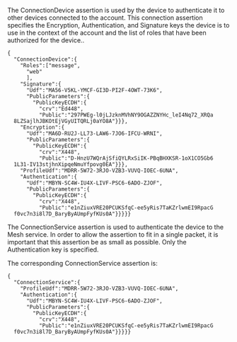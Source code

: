 
The ConnectionDevice assertion is used by the device to authenticate it to other 
devices connected to the account. This connection assertion specifies the
Encryption, Authentication, and Signature keys the device is to use in the context of
the account and the list of roles that have been authorized for the device..

~~~~
{
  "ConnectionDevice":{
    "Roles":["message",
      "web"
      ],
    "Signature":{
      "Udf":"MA56-V5KL-YMCF-GI3D-PI2F-4OWT-73K6",
      "PublicParameters":{
        "PublicKeyECDH":{
          "crv":"Ed448",
          "Public":"297PWEg-l0jLJzknMVhNY9OGAZZNYHc_leI4Nq72_XRQa
  8LZSajlhJBKOtEjVGyUITQRLj0aYO8A"}}},
    "Encryption":{
      "Udf":"MA6D-RU2J-LL73-LAW6-7JO6-IFCU-WRNI",
      "PublicParameters":{
        "PublicKeyECDH":{
          "crv":"X448",
          "Public":"D-HnzU7WQrAjSfiQYLRxSiIK-PBqBHXKSR-1oX1CO5Gb6
  1L31-IV13stjhnXipqeNmuYfpovg0EA"}}},
    "ProfileUdf":"MDRR-5W72-3RJO-VZB3-VUVQ-IOEC-6UNA",
    "Authentication":{
      "Udf":"MBYN-SC4W-IU4X-LIVF-PSC6-6ADO-ZJOF",
      "PublicParameters":{
        "PublicKeyECDH":{
          "crv":"X448",
          "Public":"e1nZiuxVRE20PCUKSfqC-ee5yRis7TaKZrlwmEI9RpacG
  f0vc7n3i8l7D_BaryByAUmpFyfKUs0A"}}}}}
~~~~

The ConnectionService assertion is used to authenticate the device to the 
Mesh service. In order to allow the assertion to fit in a single packet, it
is important that this assertion be as small as possible. Only the 
Authentication key is specified.

The corresponding ConnectionService assertion is:

~~~~
{
  "ConnectionService":{
    "ProfileUdf":"MDRR-5W72-3RJO-VZB3-VUVQ-IOEC-6UNA",
    "Authentication":{
      "Udf":"MBYN-SC4W-IU4X-LIVF-PSC6-6ADO-ZJOF",
      "PublicParameters":{
        "PublicKeyECDH":{
          "crv":"X448",
          "Public":"e1nZiuxVRE20PCUKSfqC-ee5yRis7TaKZrlwmEI9RpacG
  f0vc7n3i8l7D_BaryByAUmpFyfKUs0A"}}}}}
~~~~

